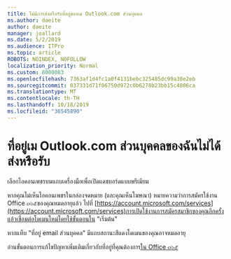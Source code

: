 ```yaml
---
title: ไม่มีการส่งหรือรับที่อยู่ของเม Outlook.com ส่วนบุคคล
ms.author: daeite
author: daeite
manager: joallard
ms.date: 5/2/2019
ms.audience: ITPro
ms.topic: article
ROBOTS: NOINDEX, NOFOLLOW
localization_priority: Normal
ms.custom: 8000083
ms.openlocfilehash: 7363af1d4fc1a0f4131bebc325485dc99a30e2eb
ms.sourcegitcommit: 037331d71f06750d972c0b6278b23bb15c4806ca
ms.translationtype: MT
ms.contentlocale: th-TH
ms.lasthandoff: 10/18/2019
ms.locfileid: "36545890"
---
```

# <a name="my-personalized-outlookcom-email-address-isnt-sending-or-receiving"></a>ที่อยู่เม Outlook.com ส่วนบุคคลของฉันไม่ได้ส่งหรือรับ

เลือกไอคอนเพชรบนแถบเครื่องมือเพื่อเปิดแดชบอร์ดแบบพรีเมียม

หากคุณไม่เห็นไอคอนเพชรในกล่องจดหมาย (และคุณเห็นโฆษณา) หมายความว่าการสมัครใช้งาน Office ๓๖๕ของคุณหมดอายุแล้ว ไปที่ [https://account.microsoft.com/services](https://account.microsoft.com/services)การเปิดใช้งานการสมัครสมาชิกของคุณอีกครั้งแล้วเชื่อมต่อโดเมนใหม่โดยใช้ขั้นตอนใน "เริ่มต้น"

หากแท็บ "ที่อยู่ email ส่วนบุคคล" มีแถบสถานะสีแดงโดเมนของคุณอาจหมดอายุ

อ่านขั้นตอนการแก้ไขปัญหาเพิ่มเติมเกี่ยวกับที่อยู่ที่คุณต้องการ[ใน Office ๓๖๕](https://support.office.com/article/75416a58-b225-4c02-8c07-8979403b427b?wt.mc_id=Office_Outlook_com_Alchemy)